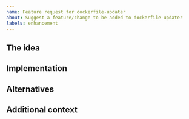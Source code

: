```yaml
---
name: Feature request for dockerfile-updater
about: Suggest a feature/change to be added to dockerfile-updater
labels: enhancement
---
```

## The idea

<!-- A good description of what you are suggesting. -->


## Implementation

<!-- How do you see this being implemented? -->

## Alternatives

<!-- Are there any alternative solutions or features you've considered? -->

## Additional context